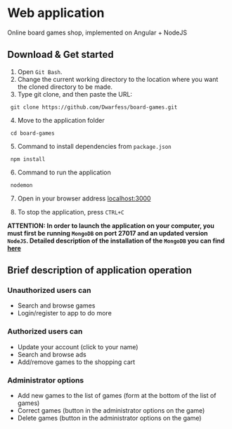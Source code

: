 # Web application
Online board games shop, implemented on Angular + NodeJS<br>

## Download & Get started
1. Open `Git Bash`.
2. Change the current working directory to the location where you want the cloned directory to be made.
3. Type git clone, and then paste the URL:
```
 git clone https://github.com/Dwarfess/board-games.git
```
4. Move to the application folder
```
 cd board-games
```
5. Сommand to install dependencies from `package.json`
```
 npm install
```
6. Сommand to run the application
```
 nodemon
```
7. Open in your browser address [localhost:3000](http://localhost:3000)

8. To stop the application, press `CTRL+C`


**ATTENTION: In order to launch the application on your computer, you must first be running `MongoDB` on port 27017 and an updated version `NodeJS`. Detailed description of the installation of the `MongoDB` you can find [here](https://metanit.com/nosql/mongodb/1.2.php)**

## Brief description of application operation

### Unauthorized users can
   * Search and browse games
   * Login/register to app to do more

### Authorized users can
   * Update your account (click to your name)
   * Search and browse ads
   * Add/remove games to the shopping cart
   
### Administrator options
   * Add new games to the list of games (form at the bottom of the list of games)
   * Correct games (button in the administrator options on the game)
   * Delete games (button in the administrator options on the game)


